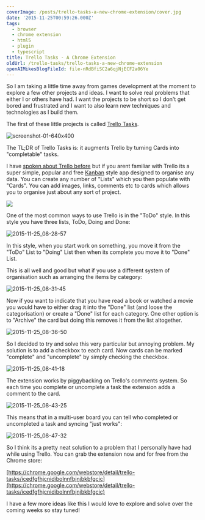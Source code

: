 ```yaml
---
coverImage: /posts/trello-tasks-a-new-chrome-extension/cover.jpg
date: '2015-11-25T00:59:26.000Z'
tags:
  - browser
  - chrome extension
  - html5
  - plugin
  - typescript
title: Trello Tasks - A Chrome Extension
oldUrl: /trello-tasks/trello-tasks-a-new-chrome-extension
openAIMikesBlogFileId: file-nRdBfiSC2a6qjNjECF2a06Ye
---
```


So I am taking a little time away from games development at the moment to explore a few other projects and ideas. I want to solve real problems that either I or others have had. I want the projects to be short so I don't get bored and frustrated and I want to also learn new techniques and technologies as I build them.

<!-- more -->

The first of these little projects is called [Trello Tasks](https://chrome.google.com/webstore/detail/trello-tasks/icedfgfhjcnidibolnnfbjnjbkbfgcic).

![screenshot-01-640x400](https://www.mikecann.blog/wp-content/uploads/2015/11/screenshot-01-640x400.png)

The TL;DR of Trello Tasks is: it augments Trello by turning Cards into "completable" tasks.

I have [spoken about Trello before](https://www.mikecann.blog/misc/indie-game-project-management-with-trello/) but if you arent familiar with Trello its a super simple, popular and free [Kanban](https://en.wikipedia.org/wiki/Kanban) style app designed to organise any data. You can create any number of "Lists" which you then populate with "Cards". You can add images, links, comments etc to cards which allows you to organise just about any sort of project.

![](https://www.mikecann.blog/wp-content/uploads/2014/09/drag-drop-trello.gif)

One of the most common ways to use Trello is in the "ToDo" style. In this style you have three lists, ToDo, Doing and Done:

![2015-11-25_08-28-57](https://www.mikecann.blog/wp-content/uploads/2015/11/2015-11-25_08-28-57.png)

In this style, when you start work on something, you move it from the "ToDo" List to "Doing" List then when its complete you move it to "Done" List.

This is all well and good but what if you use a different system of organisation such as arranging the items by category:

![2015-11-25_08-31-45](https://www.mikecann.blog/wp-content/uploads/2015/11/2015-11-25_08-31-45.png)

Now if you want to indicate that you have read a book or watched a movie you would have to either drag it into the "Done" list (and loose the categorisation) or create a "Done" list for each category. One other option is to "Archive" the card but doing this removes it from the list altogether.

![2015-11-25_08-36-50](https://www.mikecann.blog/wp-content/uploads/2015/11/2015-11-25_08-36-50.gif)

So I decided to try and solve this very particular but annoying problem. My solution is to add a checkbox to each card. Now cards can be marked "complete" and "uncomplete" by simply checking the checkbox.

![2015-11-25_08-41-18](https://www.mikecann.blog/wp-content/uploads/2015/11/2015-11-25_08-41-18.png)

The extension works by piggybacking on Trello's comments system. So each time you complete or uncomplete a task the extension adds a comment to the card.

![2015-11-25_08-43-25](https://www.mikecann.blog/wp-content/uploads/2015/11/2015-11-25_08-43-25.png)

This means that in a multi-user board you can tell who completed or uncompleted a task and syncing "just works":

![2015-11-25_08-47-32](https://www.mikecann.blog/wp-content/uploads/2015/11/2015-11-25_08-47-32.gif)

So I think its a pretty neat solution to a problem that I personally have had while using Trello. You can grab the extension now and for free from the Chrome store:

[https://chrome.google.com/webstore/detail/trello-tasks/icedfgfhjcnidibolnnfbjnjbkbfgcic](https://chrome.google.com/webstore/detail/trello-tasks/icedfgfhjcnidibolnnfbjnjbkbfgcic)

I have a few more ideas like this I would love to explore and solve over the coming weeks so stay tuned!
